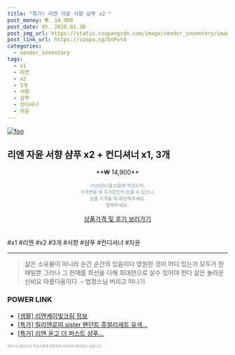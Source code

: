 ```yaml
--- 
title: "특가! 리엔 자윤 서향 샴푸 x2 " 
post_money: ₩. 14,900 
post_date: dt. 2020.01.30 
post_img_url: https://static.coupangcdn.com/image/vendor_inventory/images/2016/08/25/10/4/008361cf-66e1-4119-85c3-61953a46d50b.jpg 
post_link_url: https://coupa.ng/bnFvt4 
categories: 
  - vendor_inventory 
tags: 
  - x1 
  - 리엔 
  - x2 
  - 3개 
  - 서향 
  - 샴푸 
  - 컨디셔너 
  - 자윤 
--- 
```

[![foo](https://static.coupangcdn.com/image/vendor_inventory/images/2016/08/25/10/4/008361cf-66e1-4119-85c3-61953a46d50b.jpg)](https://coupa.ng/bnFvt4) 

## 리엔 자윤 서향 샴푸 x2 + 컨디셔너 x1, 3개 
<p style="text-align: center;">**₩ 14,900**</p> 
<p style="text-align: center;"><span style="color: #898c8f; font-family: Georgia,Times,serif; font-size: 0.75em;">2020년01월30일에 작성되어, <br>가격변동 및 추가할인이 있을 수 있으니,<br> 상품 가격을 꼭!확인해주세요.<br>행복하세요~</span> 
</p>	 
<div markdown="0" style="text-align: center;"><a href="https://coupa.ng/bnFvt4" class="btn btn--success">상품가격 및 후기 보러가기</a></div> 
<br><br> 
  #x1 #리엔 #x2 #3개 #서향 #샴푸 #컨디셔너 #자윤 
<hr> 

> 삶은 소유물이 아니라 순간 순간의 있음이다 영원한 것이 어디 있는가 모두가 한때일뿐 그러나 그 한때를 최선을 다해 최대한으로 살수 있어야 한다 삶은 놀라운 신비요 아름다움이다. – 법정스님 버리고 떠나기 


### POWER LINK

* <a href="https://blog.naver.com/fasyy4321/221762715521" target="_blank"> [생활] 리엔케이빛크림 정보 </a>
* <a href="https://blog.naver.com/an0733/221789560542" target="_blank">[특가] 릴리엔로띠 sister 팬던트 쥬얼리세트 유색...</a>
* <a href="https://blog.naver.com/sakai111/221790048030" target="_blank">[특가] 리엔 윤고 더 퍼스트 샴푸...</a>

<span style="color: #898c8f; font-family: Georgia,Times,serif; font-size: 0.55em;">파트너스활동으로 작성자에게 일정액의 커미션이 제공될수 있습니다.</span> 
